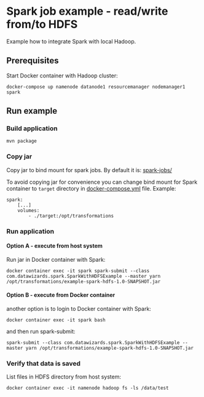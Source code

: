 # Spark job example - read/write from/to HDFS

Example how to integrate Spark with local Hadoop.

## Prerequisites

Start Docker container with Hadoop cluster:

    docker-compose up namenode datanode1 resourcemanager nodemanager1 spark

## Run example

### Build application

    mvn package
    
### Copy jar

Copy jar to bind mount for spark jobs. By default it is: [spark-jobs/](../../spark-jobs)

To avoid copying jar for convenience you can change bind mount for Spark container to `target` directory in [docker-compose.yml](../../docker-compose.yml) file. Example:

    spark:
        [...]
        volumes:
            - ./target:/opt/transformations

### Run application

#### Option A - execute from host system

Run jar in Docker container with Spark:

    docker container exec -it spark spark-submit --class com.datawizards.spark.SparkWithHDFSExample --master yarn /opt/transformations/example-spark-hdfs-1.0-SNAPSHOT.jar

#### Option B - execute from Docker container

another option is to login to Docker container with Spark:

    docker container exec -it spark bash
    
and then run spark-submit:

    spark-submit --class com.datawizards.spark.SparkWithHDFSExample --master yarn /opt/transformations/example-spark-hdfs-1.0-SNAPSHOT.jar
    
### Verify that data is saved

List files in HDFS directory from host system:

    docker container exec -it namenode hadoop fs -ls /data/test